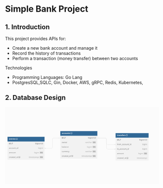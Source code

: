 # Simple Bank Project

## 1. Introduction
This project provides APIs for:
- Create a new bank account and manage it
- Record the history of transactions
- Perform a transaction (money transfer) between two accounts

Technologies
- Programming Languages: Go Lang
- PostgresSQL,SQLC, Gin, Docker, AWS, gRPC, Redis, Kubernetes, 

## 2. Database Design
![Alt text](image.png)

